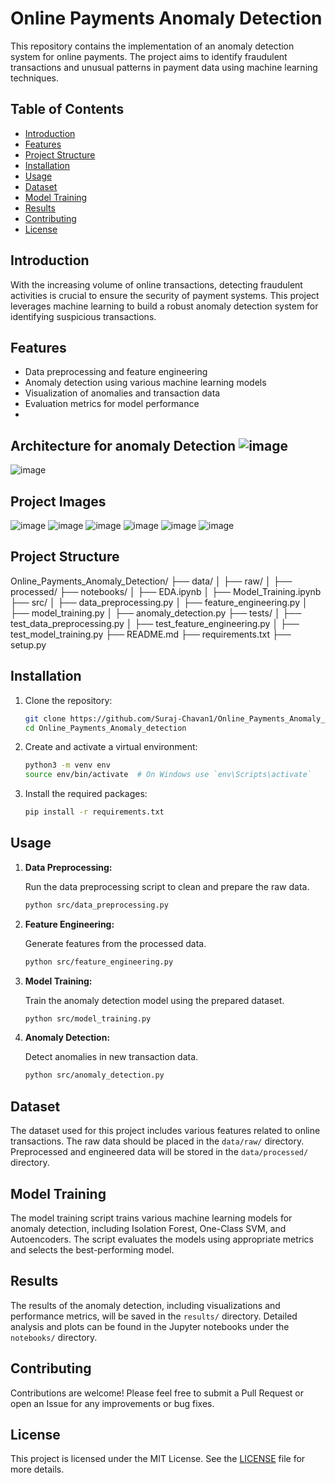 # Online Payments Anomaly Detection

This repository contains the implementation of an anomaly detection system for online payments. The project aims to identify fraudulent transactions and unusual patterns in payment data using machine learning techniques.

## Table of Contents

- [Introduction](#introduction)
- [Features](#features)
- [Project Structure](#project-structure)
- [Installation](#installation)
- [Usage](#usage)
- [Dataset](#dataset)
- [Model Training](#model-training)
- [Results](#results)
- [Contributing](#contributing)
- [License](#license)

## Introduction

With the increasing volume of online transactions, detecting fraudulent activities is crucial to ensure the security of payment systems. This project leverages machine learning to build a robust anomaly detection system for identifying suspicious transactions.

## Features

- Data preprocessing and feature engineering
- Anomaly detection using various machine learning models
- Visualization of anomalies and transaction data
- Evaluation metrics for model performance
- 
## Architecture for anomaly Detection  ![image](https://github.com/Suraj-Chavan1/Online_Payments_Anomaly_detection/assets/113795475/e9706062-5c74-4732-92ea-9ab6d0108ad8)
![image](https://github.com/Suraj-Chavan1/Online_Payments_Anomaly_detection/assets/113795475/1d39c448-e91d-4a77-aa31-51e584d797be)

## Project Images 
![image](https://github.com/Suraj-Chavan1/Online_Payments_Anomaly_detection/assets/113795475/ec66bb0e-cd86-44f2-a9c3-8e1b14295cf7)
![image](https://github.com/Suraj-Chavan1/Online_Payments_Anomaly_detection/assets/113795475/225a2142-42c4-42af-8fe0-97869364488e)
![image](https://github.com/Suraj-Chavan1/Online_Payments_Anomaly_detection/assets/113795475/3bddec7b-3902-420a-8083-cf2bbe0d465f)
![image](https://github.com/Suraj-Chavan1/Online_Payments_Anomaly_detection/assets/113795475/5f6b375e-c2ce-4954-9ec3-53afe27bb821)
![image](https://github.com/Suraj-Chavan1/Online_Payments_Anomaly_detection/assets/113795475/11a0864b-91c8-4f8d-a329-5dda6d7d5a18)
![image](https://github.com/Suraj-Chavan1/Online_Payments_Anomaly_detection/assets/113795475/ba4ab153-ac79-4539-b39e-9f0611cd88ba)

## Project Structure

Online_Payments_Anomaly_Detection/
├── data/
│ ├── raw/
│ ├── processed/
├── notebooks/
│ ├── EDA.ipynb
│ ├── Model_Training.ipynb
├── src/
│ ├── data_preprocessing.py
│ ├── feature_engineering.py
│ ├── model_training.py
│ ├── anomaly_detection.py
├── tests/
│ ├── test_data_preprocessing.py
│ ├── test_feature_engineering.py
│ ├── test_model_training.py
├── README.md
├── requirements.txt
├── setup.py


## Installation

1. Clone the repository:

    ```bash
    git clone https://github.com/Suraj-Chavan1/Online_Payments_Anomaly_detection.git
    cd Online_Payments_Anomaly_detection
    ```

2. Create and activate a virtual environment:

    ```bash
    python3 -m venv env
    source env/bin/activate  # On Windows use `env\Scripts\activate`
    ```

3. Install the required packages:

    ```bash
    pip install -r requirements.txt
    ```

## Usage

1. **Data Preprocessing:**

    Run the data preprocessing script to clean and prepare the raw data.

    ```bash
    python src/data_preprocessing.py
    ```

2. **Feature Engineering:**

    Generate features from the processed data.

    ```bash
    python src/feature_engineering.py
    ```

3. **Model Training:**

    Train the anomaly detection model using the prepared dataset.

    ```bash
    python src/model_training.py
    ```

4. **Anomaly Detection:**

    Detect anomalies in new transaction data.

    ```bash
    python src/anomaly_detection.py
    ```

## Dataset

The dataset used for this project includes various features related to online transactions. The raw data should be placed in the `data/raw/` directory. Preprocessed and engineered data will be stored in the `data/processed/` directory.

## Model Training

The model training script trains various machine learning models for anomaly detection, including Isolation Forest, One-Class SVM, and Autoencoders. The script evaluates the models using appropriate metrics and selects the best-performing model.

## Results

The results of the anomaly detection, including visualizations and performance metrics, will be saved in the `results/` directory. Detailed analysis and plots can be found in the Jupyter notebooks under the `notebooks/` directory.

## Contributing

Contributions are welcome! Please feel free to submit a Pull Request or open an Issue for any improvements or bug fixes.

## License

This project is licensed under the MIT License. See the [LICENSE](LICENSE) file for more details.
